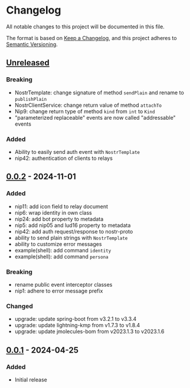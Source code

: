 # Changelog
All notable changes to this project will be documented in this file.

The format is based on [Keep a Changelog](https://keepachangelog.com/en/1.0.0/),
and this project adheres to [Semantic Versioning](https://semver.org/spec/v2.0.0.html).

## [Unreleased]

### Breaking
- NostrTemplate: change signature of method `sendPlain` and rename to `publishPlain`
- NostrClientService: change return value of method `attachTo`
- Nip9: change return type of method `kind` from `int` to `Kind`
- "parameterized replaceable" events are now called "addressable" events

### Added
- Ability to easily send auth event with `NostrTemplate`
- nip42: authentication of clients to relays

## [0.0.2] - 2024-11-01

### Added
- nip11: add icon field to relay document
- nip6: wrap identity in own class
- nip24: add bot property to metadata
- nip5: add nip05 and lud16 property to metadata
- nip42: add auth request/response to nostr-proto
- ability to send plain strings with `NostrTemplate`
- ability to customize error messages
- example(shell): add command `identity`
- example(shell): add command `persona`

### Breaking
- rename public event interceptor classes
- nip1: adhere to error message prefix

### Changed
- upgrade: update spring-boot from v3.2.1 to v3.3.4
- upgrade: update lightning-kmp from v1.7.3 to v1.8.4
- upgrade: update jmolecules-bom from v2023.1.3 to v2023.1.6

## [0.0.1] - 2024-04-25

### Added
- Initial release

[Unreleased]: https://github.com/theborakompanioni/nostr-spring-boot-starter/compare/0.0.2...HEAD
[0.0.2]: https://github.com/theborakompanioni/nostr-spring-boot-starter/releases/tag/0.0.2...0.0.1
[0.0.1]: https://github.com/theborakompanioni/nostr-spring-boot-starter/releases/tag/0.0.1
